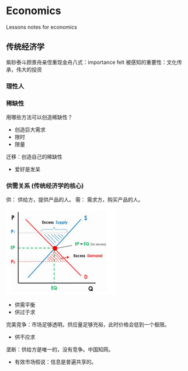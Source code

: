# Economics
Lessons notes for economics

## 传统经济学
紫砂泰斗顾景舟亲侄重现金舟八式：importance felt 被感知的重要性：文化传承，伟大的投资

### 理性人


### 稀缺性

用哪些方法可以创造稀缺性？

- 创造巨大需求
- 限时
- 限量

迁移：创造自己的稀缺性

- 爱好是发呆

### 供需关系 (传统经济学的核心)
供： 供给方，提供产品的人。
需： 需求方，购买产品的人。
<img src="/supply_demand.png" height="250" width="300">
- 供需平衡
- 供过于求

完美竞争：市场足够透明，供应量足够充裕，此时价格会低到一个极限。

- 供不应求

垄断：供给方是唯一的，没有竞争。中国知网。

- 有效市场假说：信息是普遍共享的。

